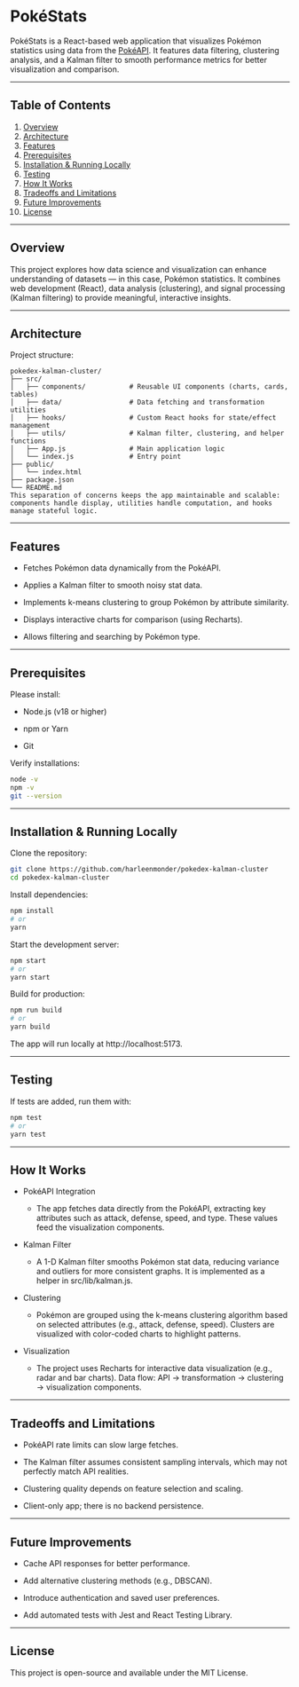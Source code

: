 # PokéStats

PokéStats is a React-based web application that visualizes Pokémon statistics using data from the [PokéAPI](https://pokeapi.co/). It features data filtering, clustering analysis, and a Kalman filter to smooth performance metrics for better visualization and comparison.

---

## Table of Contents

1. [Overview](#overview)
2. [Architecture](#architecture)
3. [Features](#features)
4. [Prerequisites](#prerequisites)
5. [Installation & Running Locally](#installation--running-locally)
6. [Testing](#testing)
7. [How It Works](#how-it-works)
8. [Tradeoffs and Limitations](#tradeoffs-and-limitations)
9. [Future Improvements](#future-improvements)
10. [License](#license)

---

## Overview

This project explores how data science and visualization can enhance understanding of datasets — in this case, Pokémon statistics. It combines web development (React), data analysis (clustering), and signal processing (Kalman filtering) to provide meaningful, interactive insights.

---

## Architecture

Project structure:

```text
pokedex-kalman-cluster/
├── src/
│   ├── components/           # Reusable UI components (charts, cards, tables)
│   ├── data/                 # Data fetching and transformation utilities
│   ├── hooks/                # Custom React hooks for state/effect management
│   ├── utils/                # Kalman filter, clustering, and helper functions
│   ├── App.js                # Main application logic
│   └── index.js              # Entry point
├── public/
│   └── index.html
├── package.json
└── README.md
This separation of concerns keeps the app maintainable and scalable: components handle display, utilities handle computation, and hooks manage stateful logic.
```

---

## Features

- Fetches Pokémon data dynamically from the PokéAPI.

- Applies a Kalman filter to smooth noisy stat data.

- Implements k-means clustering to group Pokémon by attribute similarity.

- Displays interactive charts for comparison (using Recharts).

- Allows filtering and searching by Pokémon type.

---

## Prerequisites

Please install:


- Node.js (v18 or higher)

- npm or Yarn

- Git

Verify installations:

```bash
node -v
npm -v
git --version
```

---

## Installation & Running Locally

Clone the repository:

```bash
git clone https://github.com/harleenmonder/pokedex-kalman-cluster
cd pokedex-kalman-cluster
```

Install dependencies:

```bash
npm install
# or
yarn
```

Start the development server:

```bash
npm start
# or
yarn start
```

Build for production:

```bash
npm run build
# or
yarn build
```

The app will run locally at http://localhost:5173.

---

## Testing

If tests are added, run them with:

```bash
npm test
# or
yarn test
```

---

## How It Works

- PokéAPI Integration
    - The app fetches data directly from the PokéAPI, extracting key attributes such as attack, defense, speed, and type. These values feed the visualization components.

- Kalman Filter
    - A 1-D Kalman filter smooths Pokémon stat data, reducing variance and outliers for more consistent graphs. It is implemented as a helper in src/lib/kalman.js.

- Clustering
    - Pokémon are grouped using the k-means clustering algorithm based on selected attributes (e.g., attack, defense, speed). Clusters are visualized with color-coded charts to highlight patterns.

- Visualization
    - The project uses Recharts for interactive data visualization (e.g., radar and bar charts). Data flow: API → transformation → clustering → visualization components.

---

## Tradeoffs and Limitations

- PokéAPI rate limits can slow large fetches.

- The Kalman filter assumes consistent sampling intervals, which may not perfectly match API realities.

- Clustering quality depends on feature selection and scaling.

- Client-only app; there is no backend persistence.

---

## Future Improvements
- Cache API responses for better performance.

- Add alternative clustering methods (e.g., DBSCAN).

- Introduce authentication and saved user preferences.

- Add automated tests with Jest and React Testing Library.

---

## License

This project is open-source and available under the MIT License.